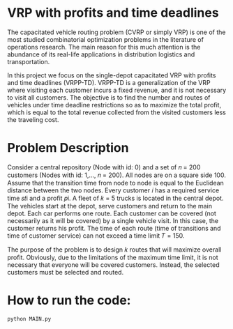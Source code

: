 # VRP with profits and time deadlines

The capacitated vehicle routing problem (CVRP or simply VRP) is one of the most studied combinatorial optimization problems in the literature of operations research. The main reason for this much attention is the abundance of its real-life applications in distribution logistics and transportation. 

In this project we focus on the single-depot capacitated VRP with profits and time deadlines (VRPP-TD). VRPP-TD is a generalization of the VRP where visiting each customer incurs a fixed revenue, and it is not necessary to visit all customers. The objective is to find the number and routes of vehicles under time deadline restrictions so as to maximize the total profit, which is equal to the total revenue collected from the visited customers less the traveling cost. 

# Problem Description
Consider a central repository (Node with id: 0) and a set of 𝑛 = 200 customers (Nodes with id: 1,…, 𝑛 = 200).
All nodes are on a square side 100. Assume that the transition time from node to node is equal to the Euclidean distance between the two nodes.
Every customer 𝑖 has a required service time 𝑠𝑡i and a profit 𝑝i.
A fleet of 𝑘 = 5 trucks is located in the central depot.
The vehicles start at the depot, serve customers and return to the main depot.
Each car performs one route.
Each customer can be covered (not necessarily as it will be covered) by a single vehicle visit. In this case, the customer returns his profit.
The time of each route (time of transitions and time of customer service) can not exceed a time limit 𝑇 = 150.

The purpose of the problem is to design 𝑘 routes that will maximize overall profit. Obviously, due to the limitations of the maximum time limit, it is not necessary that everyone will be covered customers. Instead, the selected customers must be selected and routed. 

# How to run the code:
    python MAIN.py

